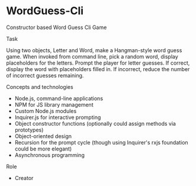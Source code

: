 # WordGuess-Cli
Constructor based Word Guess Cli Game

Task

Using two objects, Letter and Word, make a Hangman-style word guess game. When invoked from command line, pick a random word, display placeholders for the letters. Prompt the player for letter guesses. If correct, display the word with placeholders filled in. If incorrect, reduce the number of incorrect guesses remaining.

Concepts and technologies
- Node.js, command-line applications
- NPM for JS library management
- Custom Node.js modules
- Inquirer.js for interactive prompting
- Object constructor functions (optionally could assign methods via prototypes)
- Object-oriented design
- Recursion for the prompt cycle (though using Inquirer's rxjs foundation could be more elegant)
- Asynchronous programming

Role
- Creator
